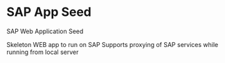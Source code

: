 # SAP App Seed
SAP Web Application Seed

Skeleton WEB app to run on SAP
Supports proxying of SAP services while running from local server
